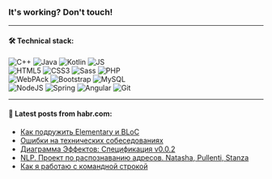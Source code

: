 ### It's working? Don't touch!

---

#### 🛠️ Technical stack:

![C++](https://img.shields.io/badge/C++-informational?logo=c%2B%2B&style=flat&logoColor=white&color=9C033A)
![Java](https://img.shields.io/badge/Java-informational?logo=java&style=flat&logoColor=white&color=007396)
![Kotlin](https://img.shields.io/badge/Kotlin-informational?logo=Kotlin&style=flat&logoColor=white&color=0095D5)
![JS](https://img.shields.io/badge/JS-informational?logo=javaScript&style=flat&logoColor=black&color=F7Df1E) <br>
![HTML5](https://img.shields.io/badge/HTML5-informational?logo=html5&style=flat&logoColor=white&color=E34F26)
![CSS3](https://img.shields.io/badge/CSS3-informational?logo=css3&style=flat&logoColor=white&color=157286)
![Sass](https://img.shields.io/badge/Saas-informational?logo=sass&style=flat&logoColor=white&color=hotpink)
![PHP](https://img.shields.io/badge/PHP-informational?logo=php&style=flat&logoColor=white&color=777BB4) <br>
![WebPAck](https://img.shields.io/badge/WebPack-informational?logo=webPack&style=flat&logoColor=white&color=FF6F00)
![Bootstrap](https://img.shields.io/badge/Bootstrap-informational?logo=Bootstrap&style=flat&logoColor=white&color=7952B3)
![MySQL](https://img.shields.io/badge/MySQL-informational?logo=MySQL&style=flat&logoColor=white&color=00f) <br>
![NodeJS](https://img.shields.io/badge/NodeJS-informational?logo=node.js&style=flat&logoColor=white&color=43853D)
![Spring](https://img.shields.io/badge/Spring-informational?logo=Spring&style=flat&logoColor=white&color=0A9EDC)
![Angular](https://img.shields.io/badge/Vue-informational?logo=vue.js&style=flat&logoColor=white&color=red)
![Git](https://img.shields.io/badge/Git-informational?logo=git&style=flat&logoColor=white&color=darkorange)

___

#### 💬 Latest posts from habr.com:

<!-- BLOG-POST-LIST:START -->
- [Как подружить Elementary и BLoC](https://habr.com/ru/post/667272/?utm_source=habrahabr&utm_medium=rss&utm_campaign=667272)
- [Ошибки на технических собеседованиях](https://habr.com/ru/post/667448/?utm_source=habrahabr&utm_medium=rss&utm_campaign=667448)
- [Диаграмма Эффектов: Спецификация v0.0.2](https://habr.com/ru/post/667446/?utm_source=habrahabr&utm_medium=rss&utm_campaign=667446)
- [NLP. Проект по распознаванию адресов. Natasha, Pullenti, Stanza](https://habr.com/ru/post/667442/?utm_source=habrahabr&utm_medium=rss&utm_campaign=667442)
- [Как я работаю с командной строкой](https://habr.com/ru/post/667438/?utm_source=habrahabr&utm_medium=rss&utm_campaign=667438)
<!-- BLOG-POST-LIST:END -->

